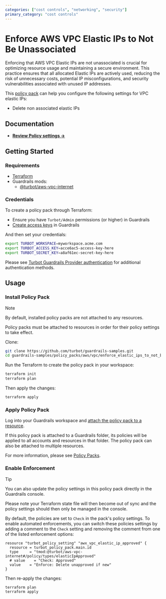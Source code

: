 ```yaml
---
categories: ["cost controls", "networking", "security"]
primary_category: "cost controls"
---
```


# Enforce AWS VPC Elastic IPs to Not Be Unassociated

Enforcing that AWS VPC Elastic IPs are not unassociated is crucial for optimizing resource usage and maintaining a secure environment. This practice ensures that all allocated Elastic IPs are actively used, reducing the risk of unnecessary costs, potential IP misconfigurations, and security vulnerabilities associated with unused IP addresses.

This [policy pack](https://turbot.com/guardrails/docs/concepts/resources/policy-packs) can help you configure the following settings for VPC elastic IPs:

- Delete non associated elastic IPs

## Documentation

- **[Review Policy settings →](https://hub.guardrails.turbot.com/policy-packs/aws_vpc_enforce_elastic_ips_to_not_be_unassociated/settings)**

## Getting Started

### Requirements

- [Terraform](https://developer.hashicorp.com/terraform/install)
- Guardrails mods:
  - [@turbot/aws-vpc-internet](https://hub.guardrails.turbot.com/mods/aws/mods/aws-vpc-internet)

### Credentials

To create a policy pack through Terraform:

- Ensure you have `Turbot/Admin` permissions (or higher) in Guardrails
- [Create access keys](https://turbot.com/guardrails/docs/guides/iam/access-keys#generate-a-new-guardrails-api-access-key) in Guardrails

And then set your credentials:

```sh
export TURBOT_WORKSPACE=myworkspace.acme.com
export TURBOT_ACCESS_KEY=acce6ac5-access-key-here
export TURBOT_SECRET_KEY=a8af61ec-secret-key-here
```

Please see [Turbot Guardrails Provider authentication](https://registry.terraform.io/providers/turbot/turbot/latest/docs#authentication) for additional authentication methods.

## Usage

### Install Policy Pack

> [!NOTE]
> By default, installed policy packs are not attached to any resources.
>
> Policy packs must be attached to resources in order for their policy settings to take effect.

Clone:

```sh
git clone https://github.com/turbot/guardrails-samples.git
cd guardrails-samples/policy_packs/aws/vpc/enforce_elastic_ips_to_not_be_unassociated
```

Run the Terraform to create the policy pack in your workspace:

```sh
terraform init
terraform plan
```

Then apply the changes:

```sh
terraform apply
```

### Apply Policy Pack

Log into your Guardrails workspace and [attach the policy pack to a resource](https://turbot.com/guardrails/docs/guides/policy-packs#attach-a-policy-pack-to-a-resource).

If this policy pack is attached to a Guardrails folder, its policies will be applied to all accounts and resources in that folder. The policy pack can also be attached to multiple resources.

For more information, please see [Policy Packs](https://turbot.com/guardrails/docs/concepts/resources/policy-packs).

### Enable Enforcement

> [!TIP]
> You can also update the policy settings in this policy pack directly in the Guardrails console.
>
> Please note your Terraform state file will then become out of sync and the policy settings should then only be managed in the console.

By default, the policies are set to `Check` in the pack's policy settings. To enable automated enforcements, you can switch these policies settings by adding a comment to the `Check` setting and removing the comment from one of the listed enforcement options:

```hcl
resource "turbot_policy_setting" "awx_vpc_elastic_ip_approved" {
  resource = turbot_policy_pack.main.id
  type     = "tmod:@turbot/aws-vpc-internet#/policy/types/elasticIpApproved"
  # value    = "Check: Approved"
  value    = "Enforce: Delete unapproved if new"
}
```

Then re-apply the changes:

```sh
terraform plan
terraform apply
```
